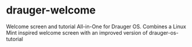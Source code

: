# drauger-welcome
 Welcome screen and tutorial All-in-One for Drauger OS. Combines a Linux Mint inspired welcome screen with an improved version of drauger-os-tutorial
